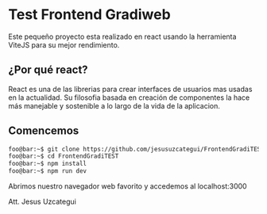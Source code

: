 # Test Frontend Gradiweb

Este pequeño proyecto esta realizado en react usando la herramienta ViteJS para su mejor rendimiento.

## ¿Por qué react?
React es una de las librerias para crear interfaces de usuarios mas usadas en la actualidad. Su filosofia basada en creación de componentes la hace más manejable y sostenible a lo largo de la vida de la aplicacion.

## Comencemos
```bash
foo@bar:~$ git clone https://github.com/jesusuzcategui/FrontendGradiTEST.git
foo@bar:~$ cd FrontendGradiTEST
foo@bar:~$ npm install
foo@bar:~$ npm run dev
```

Abrimos nuestro navegador web favorito y accedemos al localhost:3000

Att.
Jesus Uzcategui

